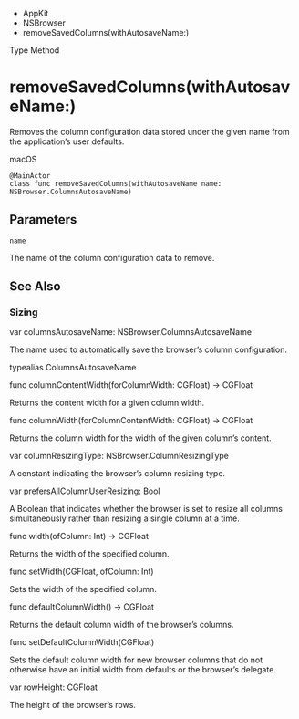 

- AppKit
- NSBrowser
-  removeSavedColumns(withAutosaveName:) 

Type Method

# removeSavedColumns(withAutosaveName:)

Removes the column configuration data stored under the given name from the application’s user defaults.

macOS

``` source
@MainActor
class func removeSavedColumns(withAutosaveName name: NSBrowser.ColumnsAutosaveName)
```

## Parameters 

`name`  

The name of the column configuration data to remove.

## See Also

### Sizing

var columnsAutosaveName: NSBrowser.ColumnsAutosaveName

The name used to automatically save the browser’s column configuration.

typealias ColumnsAutosaveName

func columnContentWidth(forColumnWidth: CGFloat) -> CGFloat

Returns the content width for a given column width.

func columnWidth(forColumnContentWidth: CGFloat) -> CGFloat

Returns the column width for the width of the given column’s content.

var columnResizingType: NSBrowser.ColumnResizingType

A constant indicating the browser’s column resizing type.

var prefersAllColumnUserResizing: Bool

A Boolean that indicates whether the browser is set to resize all columns simultaneously rather than resizing a single column at a time.

func width(ofColumn: Int) -> CGFloat

Returns the width of the specified column.

func setWidth(CGFloat, ofColumn: Int)

Sets the width of the specified column.

func defaultColumnWidth() -> CGFloat

Returns the default column width of the browser’s columns.

func setDefaultColumnWidth(CGFloat)

Sets the default column width for new browser columns that do not otherwise have an initial width from defaults or the browser’s delegate.

var rowHeight: CGFloat

The height of the browser’s rows.

